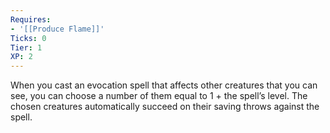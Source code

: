 ```yaml
---
Requires:
- '[[Produce Flame]]'
Ticks: 0
Tier: 1
XP: 2
---
```


When you cast an evocation spell that affects other creatures that you can see, you can choose a number of them equal to 1 + the spell’s level. The chosen creatures automatically succeed on their saving throws against the spell.